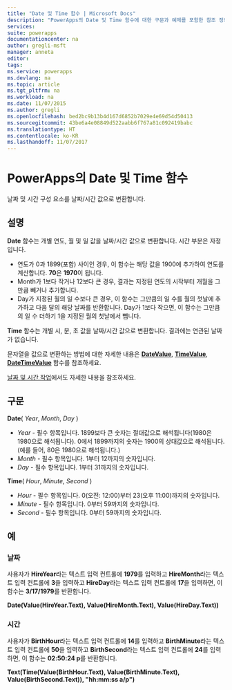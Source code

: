 ```yaml
---
title: "Date 및 Time 함수 | Microsoft Docs"
description: "PowerApps의 Date 및 Time 함수에 대한 구문과 예제를 포함한 참조 정보"
services: 
suite: powerapps
documentationcenter: na
author: gregli-msft
manager: anneta
editor: 
tags: 
ms.service: powerapps
ms.devlang: na
ms.topic: article
ms.tgt_pltfrm: na
ms.workload: na
ms.date: 11/07/2015
ms.author: gregli
ms.openlocfilehash: bed2bc9b13b4d167d6852b7029e4e69d54d50413
ms.sourcegitcommit: 43be6a4e08849d522aabb6f767a81c092419babc
ms.translationtype: HT
ms.contentlocale: ko-KR
ms.lasthandoff: 11/07/2017
---
```

# <a name="date-and-time-functions-in-powerapps"></a>PowerApps의 Date 및 Time 함수
날짜 및 시간 구성 요소를 날짜/시간 값으로 변환합니다.

## <a name="description"></a>설명
**Date** 함수는 개별 연도, 월 및 일 값을 날짜/시간 값으로 변환합니다.  시간 부분은 자정입니다.

* 연도가 0과 1899(포함) 사이인 경우, 이 함수는 해당 값을 1900에 추가하여 연도를 계산합니다.  **70**은 **1970**이 됩니다.
* Month가 1보다 작거나 12보다 큰 경우, 결과는 지정된 연도의 시작부터 개월을 그만큼 빼거나 추가합니다.
* Day가 지정된 월의 일 수보다 큰 경우, 이 함수는 그만큼의 일 수를 월의 첫날에 추가하고 다음 달의 해당 날짜를 반환합니다.  Day가 1보다 작으면, 이 함수는 그만큼의 일 수 더하기 1을 지정된 월의 첫날에서 뺍니다.

**Time** 함수는 개별 시, 분, 초 값을 날짜/시간 값으로 변환합니다.  결과에는 연관된 날짜가 없습니다.

문자열을 값으로 변환하는 방법에 대한 자세한 내용은 **[DateValue](function-datevalue-timevalue.md)**, **[TimeValue](function-datevalue-timevalue.md)**, **[DateTimeValue](function-datevalue-timevalue.md)** 함수를 참조하세요.  

[날짜 및 시간 작업](../show-text-dates-times.md)에서도 자세한 내용을 참조하세요.

## <a name="syntax"></a>구문
**Date**( *Year*, *Month*, *Day* )

* *Year* - 필수 항목입니다.  1899보다 큰 숫자는 절대값으로 해석됩니다(1980은 1980으로 해석됩니다). 0에서 1899까지의 숫자는 1900의 상대값으로 해석됩니다. (예를 들어, 80은 1980으로 해석됩니다.)
* *Month* - 필수 항목입니다.  1부터 12까지의 숫자입니다.
* *Day* - 필수 항목입니다. 1부터 31까지의 숫자입니다.

**Time**( *Hour*, *Minute*, *Second* )

* *Hour* - 필수 항목입니다.  0(오전: 12:00)부터 23(오후 11:00)까지의 숫자입니다.
* *Minute* - 필수 항목입니다. 0부터 59까지의 숫자입니다.
* *Second* - 필수 항목입니다. 0부터 59까지의 숫자입니다.

## <a name="examples"></a>예
### <a name="date"></a>날짜
사용자가 **HireYear**라는 텍스트 입력 컨트롤에 **1979**를 입력하고 **HireMonth**라는 텍스트 입력 컨트롤에 **3**을 입력하고 **HireDay**라는 텍스트 입력 컨트롤에 **17**을 입력하면, 이 함수는 **3/17/1979**를 반환합니다.

**Date(Value(HireYear.Text), Value(HireMonth.Text), Value(HireDay.Text))**

### <a name="time"></a>시간
사용자가 **BirthHour**라는 텍스트 입력 컨트롤에 **14**를 입력하고 **BirthMinute**라는 텍스트 입력 컨트롤에 **50**을 입력하고 **BirthSecond**라는 텍스트 입력 컨트롤에 **24**를 입력하면, 이 함수는 **02:50:24 p**를 반환합니다.

**Text(Time(Value(BirthHour.Text), Value(BirthMinute.Text), Value(BirthSecond.Text)), "hh:mm:ss a/p")**

